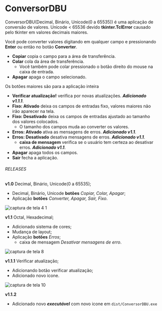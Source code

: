 # ConversorDBU
ConversorDBU(Decimal, Binário, Unicode(0 a 65535)) é uma aplicação de conversão de valores. Unicode &lt; 65536 devido **tkinter.TclError** causado pelo tkinter em valores decimais maiores.

Você pode converter valores digitando em qualquer campo e pressionando **Enter** ou então no botão **Converter**.
  - **Copiar** copia o campo para a área de transferência.
  - **Colar** cola da área de transferência.
    - Você também pode colar pressionado o botão direito do mouse na caixa de entrada.
  - **Apagar** apaga o campo selecionado.

Os botões maiores são para a aplicação inteira
  - **Verificar atualização!** verifica por novas atualizações. ***Adicionado v1.1.1***.
  - **Fixo: Ativado** deixa os campos de entradas fixo, valores maiores não irão aparecer na tela.
  - **Fixo: Desativado** deixa os campos de entradas ajustado ao tamanho dos valores colocados.
    - O tamanho dos campos muda ao converter os valores.
  - **Erros: Ativado** ativa as mensagens de erros. ***Adicionado v1.1***.
  - **Erros: Desativado** desativa mensagens de erros. ***Adicionado v1.1***.
    - **caixa de mensagem** verifica se o usuário tem certeza ao desativar erros. ***Adicionado v1.1***.
  - **Apagar** apaga todos os campos.
  - **Sair** fecha a aplicação.
  
###### RELEASES 
**v1.0** Decimal, Binário, Unicode(0 a 65535);
 - Decimal, Binário, Unicode **botões** *Copiar, Colar, Apagar*;
 - Aplicação **botões** *Converter, Apagar, Sair, Fixo*.

![captura de tela 4 1](https://user-images.githubusercontent.com/32652300/50496209-99eb6a80-0a04-11e9-99f8-c367846c318a.png)

**v1.1** Octal, Hexadecimal;
  - Adicionado sistema de cores;
  - Mudança de layout;
  - Aplicação **botões** *Erros*;
    - caixa de mensagem *Desativar mensagens de erro*.
  
![captura de tela 8](https://user-images.githubusercontent.com/32652300/50541356-75190380-0b7a-11e9-95a2-afed498355a9.png)

**v1.1.1** Verificar atualização;
  - Adicionando botão verificar atualização;
  - Adicionado novo icone.

![captura de tela 10](https://user-images.githubusercontent.com/32652300/50549590-d3ef8300-0c35-11e9-9b94-8efad763f817.png)

**v1.1.2**
  - Adicionado novo ***executável*** com novo icone em `dist/ConversorDBU.exe`
